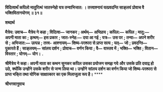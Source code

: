 **विदित्वार्थं कपिलो मातुरित्थं** **जातस्नेहो यत्र तन्वाभिजात: ।** **तत्त्वाश्नायं यत्प्रवदन्ति साङ्लयं** **प्रोवाच वै भक्तिवितानयोगम् ॥ ३१॥** 

**शब्दार्थ** 

**मैत्रेय: उवाच—** **मैत्रेय ने कहा** **; विदित्वा—** **जानकर** **; अर्थम्—** **अभिप्राय** **; कपिल:—** **कपिल** **; मातु:—** **अपनी माता का** **;** **इत्थम्—** **इस प्रकार** **; जात-स्नेह:—** **दया आ गई** **; यत्र—** **उस पर** **; तन्वा—** **अपने शरीर से** **; अभिजात:—** **उत्पन्न** **; तत्त्व-** **आश्नायम्—** **शिष्य-परश्परा से प्राप्त सत्य** **; यत्—** **जो** **; प्रवदन्ति—** **पुकारते हैं** **; साङ्लयम्—** **सांलय दर्शन** **; प्रोवाच—** **वर्णन किया** **; वै—** **वास्तव में** **; भक्ति—** **भक्ति** **; वितान—** **विस्तार** **; योगम्—** **योग।** **.** 

**श्रीमैत्रेय ने कहा : अपनी माता का कथन सुनकर कपिल उसका प्रयोजन समझ गये** **और उसके प्रति दयाद्र्र हो उठे, क्योंकि उन्होंने उसके शरीर से जन्म लिया था। उन्होंने** **सांलय दर्शन का वर्णन किया जो शिष्य-परश्परा से प्राप्त भकि्त तथा योगिक साक्षात्कार** **का एक मिलाजुला रूप है।** **** 

**श्रीभगवानुवाच** 